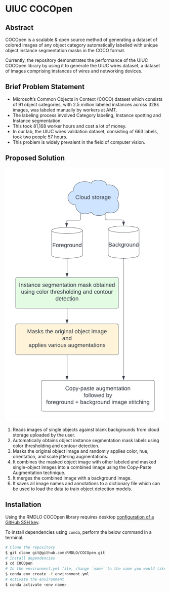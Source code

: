 # **UIUC COCOpen**

## **Abstract**
COCOpen is a scalable & open source method of generating a dataset of colored images of any object category automatically labelled
with unique object instance segmentation masks in the COCO format.

Currently, the repository demonstrates the performance of the UIUC COCOpen library by using it to generate the UIUC wires dataset, a dataset of images comprising instances of wires and networking devices.


## **Brief Problem Statement**
- Microsoft’s Common Objects in Context (COCO) dataset which consists of 91 object categories, with 2.5 million labeled instances across 328k images, was labeled manually by workers at AMT.
- The labeling process involved Category labeling, Instance spotting and Instance segmentation.
- This took 81,168 worker hours and cost a lot of money.
- In our lab, the UIUC wires validation dataset, consisting of 663 labels, took two people 57 hours.
- This problem is widely prevalent in the field of computer vision.

## **Proposed Solution**

![API workflow chart](https://github.com/RMDLO/.github/blob/master/images/lucid_chart_cocopen_1.png)
<br>

1. Reads images of single objects against blank backgrounds from cloud storage uploaded by the user.
2. Automatically obtains object instance segmentation mask labels using color thresholding and contour detection.
3. Masks the original object image and randomly applies color, hue, orientation, and scale jittering augmentations.
4. It combines the masked object image with other labeled and masked single-object images into a combined image using the Copy-Paste Augmentation technique.
5. It merges the combined image with a background image.
6. It saves all image names and annotations to a dictionary file which can be used to load the data to train object detection models.


## Installation

Using the RMDLO COCOpen library requires desktop [configuration of a GitHub SSH key](https://docs.github.com/en/authentication/connecting-to-github-with-ssh/adding-a-new-ssh-key-to-your-github-account).

To install dependencies using `conda`, perform the below command in a terminal.
```bash
# Clone the repository
$ git clone git@github.com:RMDLO/COCOpen.git
# Install dependencies
$ cd COCOpen
# In the environment.yml file, change `name` to the name you would like for the conda environment and run
$ conda env create -f environment.yml
# Activate the environment
$ conda activate <env name>
```